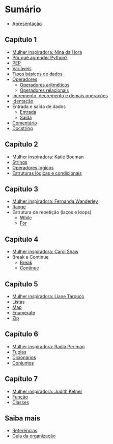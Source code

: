 # Sumário

- [Apresentação](README.md)
  
<!-- Capítulo 1 -->

## Capítulo 1

- [Mulher inspiradora: Nina da Hora](mulheres_inspiradoras/nina_da_hora.md)
- [Por quê aprender Python?](capitulo_1/porque_aprender_python.md)
- [PEP](capitulo_1/pep.md)
- [Variáveis](capitulo_1/variaveis.md)
- [Tipos básicos de dados](capitulo_1/tipos_de_dados.md)
- [Operadores](capitulo_1/operadores.md)
  - [Operadores aritméticos](capitulo_1/operadores_aritmeticos.md)
  - [Operadores relacionais](capitulo_1/operadores_relacionais.md)
- [Incremento, decremento e demais operações](capitulo_1/incremento_e_decremento.md)
- [Identação](capitulo_1/identacao.md)
- Entrada e saída de dados
  - [Entrada](capitulo_1/entrada.md)
  - [Saída](capitulo_1/saida.md)
- [Comentário](capitulo_1/comentario.md)
- [Docstring](capitulo_1/docstring.md)

<!-- Capítulo 2 -->

## Capítulo 2

- [Mulher inspiradora: Katie Bouman](mulheres_inspiradoras/katie_bouman.md)
- [Strings](capitulo_2/strings.md)
- [Operadores lógicos](capitulo_2/operadores_logicos.md)
- [Estruturas lógicas e condicionais](capitulo_2/estruturas_logicas_e_condicionais.md)

<!-- Capítulo 3 -->

## Capítulo 3

- [Mulher inspiradora: Fernanda Wanderley](mulheres_inspiradoras/fernanda_wanderley.md)
- [Range](capitulo_3/range.md)
- Estrutura de repetição (laços e loops)
  - [While](capitulo_3/while.md)
  - [For](capitulo_3/for.md)


<!-- Capítulo 4 -->

## Capítulo 4

- [Mulher inspiradora: Carol Shaw](mulheres_inspiradoras/carol_shaw.md)
- Break e Continue
  - [Break](capitulo_4/break.md)
  - [Continue](capitulo_4/continue.md) 

<!-- Capítulo 5 -->

## Capítulo 5

- [Mulher inspiradora: Liane Tarouco](mulheres_inspiradoras/liane_tarouco.md)
- [Listas](capitulo_5/listas.md)
- [Map](capitulo_5/map.md)
- [Enumerate](capitulo_5/enumerate.md)
- [Zip](capitulo_5/zip.md)

<!-- Capítulo 6 -->

## Capítulo 6

- [Mulher inspiradora: Radia Perlman](mulheres_inspiradoras/radia_perlman.md)
- [Tuplas](capitulo_6/tuplas.md)
- [Dicionários](capitulo_6/dicionarios.md)
- [Conjuntos](capitulo_6/conjuntos.md)

<!-- Capítulo 7 -->

## Capítulo 7
- [Mulher inspiradora: Judith Kelner](mulheres_inspiradoras/judith_kelner.md)
- [Função](capitulo_7/funcao.md)
- [Classes](capitulo_7/classes.md)

<!-- SAIBA MAIS -->

## Saiba mais
- [Referências](saiba_mais/referencias.md)
- [Guia da organização](saiba_mais/guia_organizacao.md)